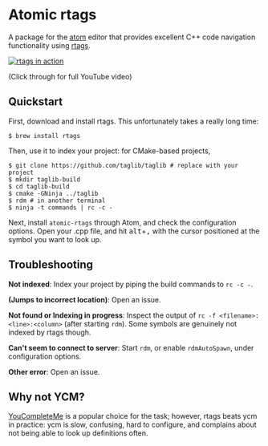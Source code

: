 # Atomic rtags

A package for the [atom](atom.io) editor that provides excellent C++ code
navigation functionality using [rtags](https://github.com/Andersbakken/rtags).

[![rtags in action](https://media.giphy.com/media/n4Jl6O3mIXyr6/giphy.gif)](http://youtu.be/ShcdCon-OCY)

(Click through for full YouTube video)

## Quickstart

First, download and install rtags. This unfortunately takes a really long time:

```
$ brew install rtags
```

Then, use it to index your project: for CMake-based projects,

```
$ git clone https://github.com/taglib/taglib # replace with your project
$ mkdir taglib-build
$ cd taglib-build
$ cmake -GNinja ../taglib
$ rdm # in another terminal
$ ninja -t commands | rc -c -
```

Next, install `atomic-rtags` through Atom, and check the configuration options.
Open your .cpp file, and hit <kbd>alt</kbd>+<kbd>,</kbd> with the cursor
positioned at the symbol you want to look up.

## Troubleshooting

**Not indexed**: Index your project by piping the build commands to `rc -c -`.

**(Jumps to incorrect location)**: Open an issue.

**Not found or Indexing in progress**: Inspect the output of `rc -f
<filename>:<line>:<column>` (after starting `rdm`). Some symbols are genuinely
not indexed by rtags though.

**Can't seem to connect to server**: Start `rdm`, or enable `rdmAutoSpawn`,
under configuration options.

**Other error**: Open an issue.

## Why not YCM?

[YouCompleteMe](https://github.com/Valloric/YouCompleteMe) is a popular choice
for the task; however, rtags beats ycm in practice: ycm is slow, confusing, hard
to configure, and complains about not being able to look up definitions often.

